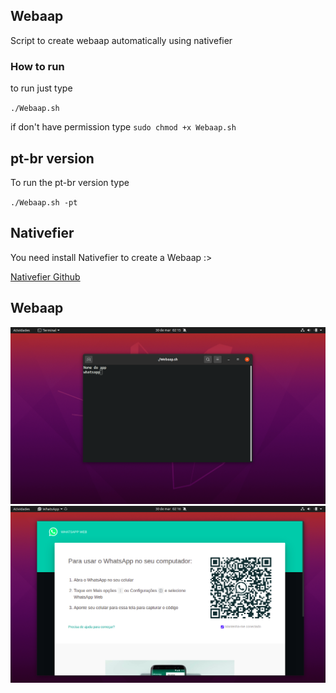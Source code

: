 ## Webaap

Script to create webaap automatically using nativefier

### How to run 

 
to run just type

`./Webaap.sh`

if don't have permission type
`sudo chmod +x Webaap.sh`

## pt-br version

To run the pt-br version type

`./Webaap.sh -pt`

## Nativefier

You need install Nativefier to create a Webaap :>

[Nativefier Github](https://github.com/nativefier/nativefier)

## Webaap

![image](assets/screenshot1.png)
![image](assets/screenshot2.png)


